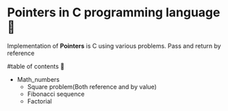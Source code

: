 # Pointers in C programming language :100:
Implementation of **Pointers** is C using various problems. Pass and return by reference

#table of contents :100:
- Math_numbers
  * Square problem(Both reference and by value)
  * Fibonacci sequence
  * Factorial